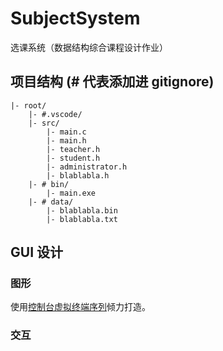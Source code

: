 # SubjectSystem

选课系统（数据结构综合课程设计作业）

## 项目结构 (# 代表添加进 gitignore)

```
|- root/
	|- #.vscode/
	|- src/
		|- main.c
		|- main.h
		|- teacher.h
		|- student.h
		|- administrator.h
		|- blablabla.h
	|- # bin/
		|- main.exe
	|- # data/
		|- blablabla.bin
		|- blablabla.txt
```

## GUI 设计

### 图形

使用[控制台虚拟终端序列](https://docs.microsoft.com/zh-cn/windows/console/console-virtual-terminal-sequences)倾力打造。



### 交互

